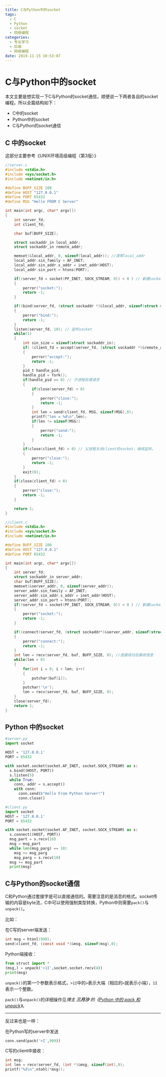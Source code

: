 ```yaml
---
title: C与Python中的socket
tags:
  - C
  - Python
  - socket
  - 网络编程
categories:
  - 专业学习
  - 后端
  - 网络编程
date: 2019-11-15 10:53:07
---
```



# C与Python中的socket

本文主要是想实现一下C与Python的socket通信，顺便说一下两者各自的socket编程。所以全篇结构如下：

* C中的socket
* Python中的socket
* C与Python的socket通信

<!--more-->

## C 中的socket

这部分主要参考《UNIX环境高级编程（第3版）》

```c
//server.c
#include <stdio.h>
#include <sys/socket.h>
#include <netinet/in.h>

#define BUFF_SIZE 100
#define HOST "127.0.0.1"
#define PORT 65432
#define MSG "Hello FROM C Server"

int main(int argc, char* argv[])
{
    int server_fd;
    int client_fd;

    char buf[BUFF_SIZE];

    struct sockaddr_in local_addr;
    struct sockaddr_in remote_addr;

    memset(&local_addr, 0, sizeof(local_addr)); //清零local_addr
    local_addr.sin_family = AF_INET;
    local_addr.sin_addr.s_addr = inet_addr(HOST);
    local_addr.sin_port = htons(PORT);

    if((server_fd = socket(PF_INET, SOCK_STREAM, 0)) < 0 ) // 新建socket
    {
        perror("socket:");
        return -1;
    }

    if((bind(server_fd, (struct sockaddr *)&local_addr, sizeof(struct sockaddr))) < 0) // 绑定socket
    {
        perror("bind:");
        return -1;
    }
    listen(server_fd, 10); // 监听socket
    while(1)
    {
        int sin_size = sizeof(struct sockaddr_in);
        if( (client_fd = accept(server_fd, (struct sockaddr *)&remote_addr, &sin_size )) <0 ) // 接受client的链接请求
        {
            perror("accept:");
            return -1;
        }
        pid_t handle_pid;
        handle_pid = fork();
        if(handle_pid == 0) // 子进程处理请求
        {
            if(close(server_fd) < 0)
            {
                perror("close:");
                return -1;
            }
            int len = send(client_fd, MSG, sizeof(MSG),0);
            printf("len = %d\n",len);
            if(len != sizeof(MSG))
            {
                perror("send:");
                return -1;
            }
        }
        if(close(client_fd) < 0) // 父进程关闭client的socket，继续监听。
        {
            perror("close:");
            return -1;
        }
        exit(0);
    }
    if(close(client_fd) < 0)
    {
        perror("close:");
        return -1;
    }

    return 1;
}
```

```c
//client.c
#include <stdio.h>
#include <sys/socket.h>
#include <netinet/in.h>

#define BUFF_SIZE 100
#define HOST "127.0.0.1"
#define PORT 65432

int main(int argc, char* argv[])
{
    int server_fd;
    struct sockaddr_in server_addr;
    char buf[BUFF_SIZE];
    memset(&server_addr, 0, sizeof(server_addr));
    server_addr.sin_family = AF_INET;
    server_addr.sin_addr.s_addr = inet_addr(HOST);
    server_addr.sin_port = htons(PORT);
    if((server_fd = socket(PF_INET, SOCK_STREAM, 0)) < 0 ) // 新建socket
    {
        perror("socket:");
        return -1;
    }

    if((connect(server_fd, (struct sockaddr*)&server_addr, sizeof(struct sockaddr)) < 0) ) // 连接server
    {
        perror("connect:");
        return -1;
    }
    int len = recv(server_fd, buf, BUFF_SIZE, 0); //连接成功后接收信息
    while(len > 0)
    {
        for(int i = 0; i < len; i++)
        {
            putchar(buf[i]);
        }
        putchar('\n');
        len = recv(server_fd, buf, BUFF_SIZE, 0);
    }
    close(server_fd);
    return 1;
}
```



## Python 中的socket

```python
#server.py
import socket

HOST = '127.0.0.1'
PORT = 65432

with socket.socket(socket.AF_INET, socket.SOCK_STREAM) as s:
  s.bind((HOST, PORT))
  s.listen(5)
  while True:
    conn, addr = s.accept()
    with conn:
      conn.send(b"Hello From Python Server!")
      conn.close()
```

```python
#client.py
import socket
HOST = '127.0.0.1'
PORT = 65432

with socket.socket(socket.AF_INET, socket.SOCK_STREAM) as s:
  s.connect((HOST, PORT))
  msg_part = s.recv(10)
  msg = msg_part
  while len(msg_parg) == 10:
    msg += msg_parg
    msg_parg = s.recv(10)
  msg += msg_part
  print(msg)
```



## C与Python的socket通信

C和Python通过套接字是可以直接通信的。需要注意的是消息的格式。socket传输的内容是byte流，C中可以使用强制类型转换，Python中则需要`pack()`与`unpack()`。

比如：

在C写的server端发送：

```c
int msg = htonl(999);
send(client_fd, (const void *)&msg, sizeof(msg),0);
```

Python端接收：

```python
from struct import *
(msg,) = unpack('>1I',socket.socket.recv(4))
print(msg)
```

`unpack()`的第一个参数表示格式，`>1I`中的`>`表示大端（相应的`<`就表示小端），`1I`表示一个整数。

`pack()`与`unpack()`的详细操作见*博主 **三月沙** 的《[Python 中的 pack 和 unpack](https://sanyuesha.com/2018/03/10/why-pack-unpack/)》*。



---

反过来也是一样：

在Python写的server中发送

```python
conn.send(pack('>I',999))
```

C写的client中接收：

```c
int msg;
int len = recv(server_fd, (int *)&msg, sizeof(int),0);
printf("%d\n",ntohl(*msg));
```

